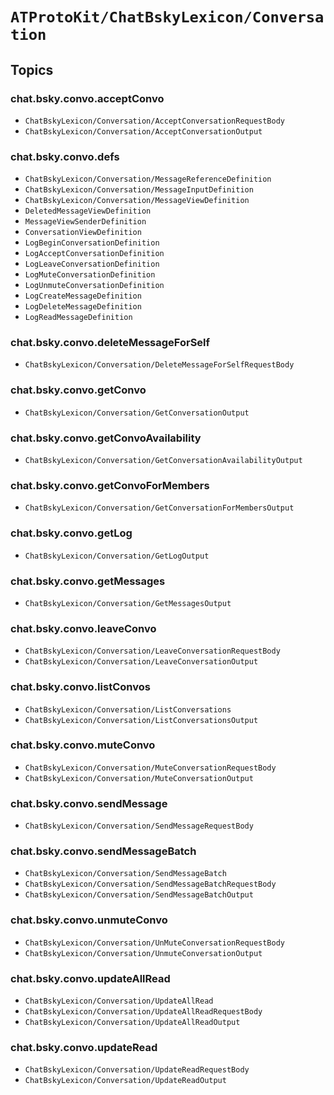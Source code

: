 # ``ATProtoKit/ChatBskyLexicon/Conversation``

## Topics

### chat.bsky.convo.acceptConvo

- ``ChatBskyLexicon/Conversation/AcceptConversationRequestBody``
- ``ChatBskyLexicon/Conversation/AcceptConversationOutput``

### chat.bsky.convo.defs

- ``ChatBskyLexicon/Conversation/MessageReferenceDefinition``
- ``ChatBskyLexicon/Conversation/MessageInputDefinition``
- ``ChatBskyLexicon/Conversation/MessageViewDefinition``
- ``DeletedMessageViewDefinition``
- ``MessageViewSenderDefinition``
- ``ConversationViewDefinition``
- ``LogBeginConversationDefinition``
- ``LogAcceptConversationDefinition``
- ``LogLeaveConversationDefinition``
- ``LogMuteConversationDefinition``
- ``LogUnmuteConversationDefinition``
- ``LogCreateMessageDefinition``
- ``LogDeleteMessageDefinition``
- ``LogReadMessageDefinition``

### chat.bsky.convo.deleteMessageForSelf

- ``ChatBskyLexicon/Conversation/DeleteMessageForSelfRequestBody``

### chat.bsky.convo.getConvo

- ``ChatBskyLexicon/Conversation/GetConversationOutput``

### chat.bsky.convo.getConvoAvailability

- ``ChatBskyLexicon/Conversation/GetConversationAvailabilityOutput``

### chat.bsky.convo.getConvoForMembers

- ``ChatBskyLexicon/Conversation/GetConversationForMembersOutput``

### chat.bsky.convo.getLog

- ``ChatBskyLexicon/Conversation/GetLogOutput``

### chat.bsky.convo.getMessages

- ``ChatBskyLexicon/Conversation/GetMessagesOutput``

### chat.bsky.convo.leaveConvo

- ``ChatBskyLexicon/Conversation/LeaveConversationRequestBody``
- ``ChatBskyLexicon/Conversation/LeaveConversationOutput``

### chat.bsky.convo.listConvos

- ``ChatBskyLexicon/Conversation/ListConversations``
- ``ChatBskyLexicon/Conversation/ListConversationsOutput``

### chat.bsky.convo.muteConvo

- ``ChatBskyLexicon/Conversation/MuteConversationRequestBody``
- ``ChatBskyLexicon/Conversation/MuteConversationOutput``

### chat.bsky.convo.sendMessage

- ``ChatBskyLexicon/Conversation/SendMessageRequestBody``

### chat.bsky.convo.sendMessageBatch

- ``ChatBskyLexicon/Conversation/SendMessageBatch``
- ``ChatBskyLexicon/Conversation/SendMessageBatchRequestBody``
- ``ChatBskyLexicon/Conversation/SendMessageBatchOutput``

### chat.bsky.convo.unmuteConvo

- ``ChatBskyLexicon/Conversation/UnMuteConversationRequestBody``
- ``ChatBskyLexicon/Conversation/UnmuteConversationOutput``

### chat.bsky.convo.updateAllRead

- ``ChatBskyLexicon/Conversation/UpdateAllRead``
- ``ChatBskyLexicon/Conversation/UpdateAllReadRequestBody``
- ``ChatBskyLexicon/Conversation/UpdateAllReadOutput``

### chat.bsky.convo.updateRead

- ``ChatBskyLexicon/Conversation/UpdateReadRequestBody``
- ``ChatBskyLexicon/Conversation/UpdateReadOutput``
